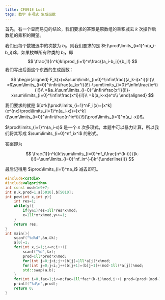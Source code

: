 ```yaml
---
title: CF891E Lust
tags: 数学 多项式 生成函数
---
```


首先，有一个显而易见的结论，我们要求的答案是原数组的乘积减去 $k$ 次操作后数组的乘积的期望。

我们设每个数被选中的次数为 $b_i$，则我们要求的是 $E(\prod\limits_{i=1}^n(a_i-b_i))$，如果枚举所有种类的 $b_i$，即
$$
\frac{1}{n^k}k!\prod_{i=1}^n\frac{(a_i-b_i)}{b_i!}
$$
我们写出后面这个东西的生成函数：


$$
\begin{aligned}
F_k(x)=&\sum\limits_{i=0}^\infin\frac{(a_k-i)x^i}{i!}\\
=&\sum\limits_{i=0}^\infin\frac{a_kx^i}{i!}-\sum\limits_{i=0}^\infin\frac{ix^i}{i!}\\
=&a_k\sum\limits_{i=0}^\infin\frac{x^i}{i!}-x\sum\limits_{i=0}^\infin\frac{x^i}{i!}\\
=&(a_k-x)e^x\\
\end{aligned}
$$


我们要求的就是 $[x^k]\prod\limits_{i=1}^nF_i(x)=[x^k] (e^{nx}\prod\limits_{i=1}^n(a_i-x))=[x^k] ((\sum\limits_{i=0}^\infin\frac{n^ix^i}{i!})\prod\limits_{i=1}^n(a_i-x))$。

$\prod\limits_{i=1}^n(a_i-x)$ 是一个 $n$ 次多项式，本题中可以暴力计算，所以我们将其写成 $\sum\limits_{i=0}^nf_ix^i$ 的形式。

答案即为


$$
\frac{1}{n^k}k!\sum\limits_{i=0}^nf_i\frac{n^{k-i}}{(k-i)!}=\sum\limits_{i=0}^nf_in^{-i}k^{\underline{i}}
$$


最后记得用 $\prod\limits_{i=1}^na_i$ 减去即可。

```cpp
#include<cstdio>
#include<algorithm>
int const mod=1e9+7;
int n,k,prod=1,a[5010],b[5010];
int pow(int x,int y){
	int res=1;
	while(y){
		if(y&1)res=1ll*res*x%mod;
		x=1ll*x*x%mod,y>>=1;
	}
	return res;
}
int main(){
	scanf("%d%d",&n,&k);
	a[0]=1;
	for(int x,i=1;i<=n;i++){
		scanf("%d",&x);
		prod=1ll*prod*x%mod;
		for(int j=0;j<i;j++)b[j]=1ll*a[j]*x%mod;
		for(int j=0;j<i;j++)b[j+1]=(b[j+1]+(mod-1ll)*a[j])%mod;
		std::swap(a,b);
	}
	for(int i=0,fac=1;i<=n;fac=1ll*fac*(k-i)%mod,i++) prod=(prod+(mod-1ll)*a[i]%mod*pow(pow(n,mod-2),i)%mod*fac)%mod;
	printf("%d\n",prod);
	return 0;
}
```

